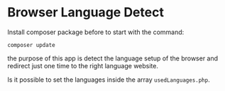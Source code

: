 # Browser Language Detect

Install composer package before to start with the command:

```shell 
composer update
```
the purpose of this app is detect the language setup of the browser and redirect just one time to the right language website.

Is it possible to set the languages inside the array `usedLanguages.php`.

